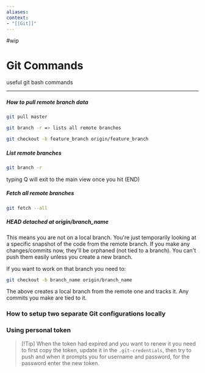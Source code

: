 ```yaml
---
aliases:
context:
- "[[Git]]"
---
```


#wip

# Git Commands

useful git bash commands

---

##### How to pull remote branch data

```bash
git pull master

git branch -r => lists all remote branches

git checkout -b feature_branch origin/feature_branch
```


##### List remote branches
```bash
git branch -r
```
typing Q will exit to the main view once you hit (END)

##### Fetch all remote branches
``` bash
git fetch --all
```

##### HEAD detached at origin/branch_name
This means you are not on a local branch. You're just temporarily looking at a specific snapshot of the code from the remote branch.
If you make any changes/commits now, they'll be orphaned (not tied to a branch). You can't push them easily unless you create a new branch.

If you want to work on that branch you need to:
``` bash
git checkout -b branch_name origin/branch_name
```
The above creates a local branch from the remote one and tracks it. Any commits you make are tied to it.


### How to setup two separate Git configurations locally










### Using personal token
> [!Tip] When the token had expired and you want to renew it you need to first copy the token, update it in the `.git-credentials`, then try to push and when it prompts you for username and password, for the password enter the new token.
